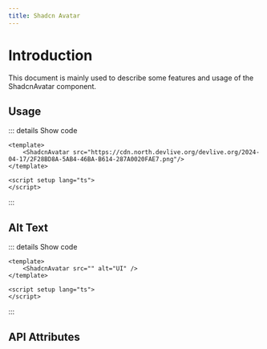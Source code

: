 ```yaml
---
title: Shadcn Avatar
---
```


# Introduction

This document is mainly used to describe some features and usage of the ShadcnAvatar component.

## Usage

<CodeRunner title="Usage">
    <ShadcnAvatar src="https://cdn.north.devlive.org/devlive.org/2024-04-17/2F28BD8A-5AB4-46BA-B614-287A0020FAE7.png"/>
</CodeRunner>

::: details Show code

```vue
<template>
    <ShadcnAvatar src="https://cdn.north.devlive.org/devlive.org/2024-04-17/2F28BD8A-5AB4-46BA-B614-287A0020FAE7.png"/>
</template>

<script setup lang="ts">
</script>
```

:::

## Alt Text

<CodeRunner title="Alt Text">
    <ShadcnAvatar src="" alt="UI" />
</CodeRunner>

::: details Show code

```vue
<template>
    <ShadcnAvatar src="" alt="UI" />
</template>

<script setup lang="ts">
</script>
```

:::

## API Attributes

<ApiTable title="Avatar Props"
    :headers="['Attribute', 'Description', 'Type', 'Default Value', 'List']"
    :columns="[
        ['src', 'Image URL', 'String', '-', '-'],
        ['alt', 'Alternative text', 'String', '-', '-'],
    ]">
</ApiTable>
